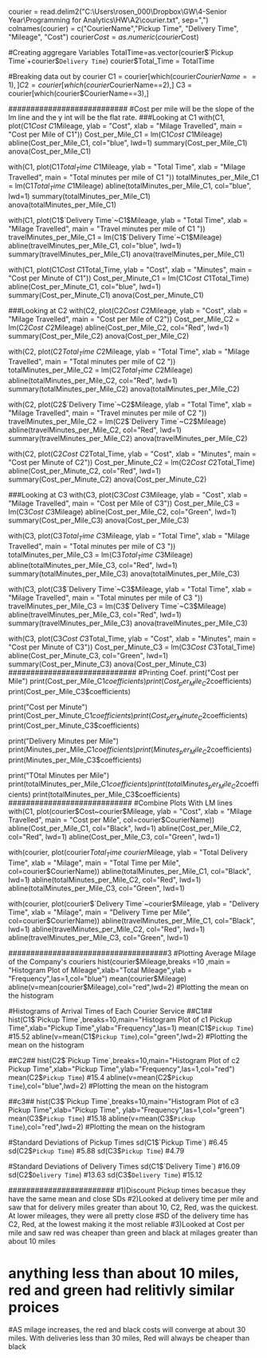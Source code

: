 courier = read.delim2("C:\\Users\\rosen_000\\Dropbox\\GW\\4-Senior Year\\Programming for Analytics\\HW\\A2\\courier.txt", sep=",")
colnames(courier) = c("CourierName","Pickup Time", "Delivery Time", "Mileage", "Cost")
courier$Cost = as.numeric(courier$Cost)

#Creating aggregare Variables
TotalTime=as.vector(courier$`Pickup Time`+courier$`Delivery Time`)
courier$Total_Time = TotalTime

#Breaking data out by courier
C1 = courier[which(courier$CourierName==1),]
C2 = courier[which(courier$CourierName==2),]
C3 = courier[which(courier$CourierName==3),]

###########################
#Cost per mile will be the slope of the lm line and the y int will be the flat rate.
###Looking at C1
with(C1, plot(C1$Cost~C1$Mileage, ylab = "Cost", xlab = "Milage Travelled", main = "Cost per Mile of C1"))
Cost_per_Mile_C1 = lm(C1$Cost~C1$Mileage)
abline(Cost_per_Mile_C1, col="blue", lwd=1)
summary(Cost_per_Mile_C1)
anova(Cost_per_Mile_C1)

with(C1, plot(C1$Total_Time~C1$Mileage, ylab = "Total Time", xlab = "Milage Travelled", main = "Total minutes per mile of C1 "))
totalMinutes_per_Mile_C1 = lm(C1$Total_Time~C1$Mileage)
abline(totalMinutes_per_Mile_C1, col="blue", lwd=1)
summary(totalMinutes_per_Mile_C1)
anova(totalMinutes_per_Mile_C1)

with(C1, plot(C1$`Delivery Time`~C1$Mileage, ylab = "Total Time", xlab = "Milage Travelled", main = "Travel minutes per mile of C1 "))
travelMinutes_per_Mile_C1 = lm(C1$`Delivery Time`~C1$Mileage)
abline(travelMinutes_per_Mile_C1, col="blue", lwd=1)
summary(travelMinutes_per_Mile_C1)
anova(travelMinutes_per_Mile_C1)


with(C1, plot(C1$Cost~C1$Total_Time, ylab = "Cost", xlab = "Minutes", main = "Cost per Minute of C1"))
Cost_per_Minute_C1 = lm(C1$Cost~C1$Total_Time)
abline(Cost_per_Minute_C1, col="blue", lwd=1)
summary(Cost_per_Minute_C1)
anova(Cost_per_Minute_C1)


###Looking at C2
with(C2, plot(C2$Cost~C2$Mileage, ylab = "Cost", xlab = "Milage Travelled", main = "Cost per Mile of C2"))
Cost_per_Mile_C2 = lm(C2$Cost~C2$Mileage)
abline(Cost_per_Mile_C2, col="Red", lwd=1)
summary(Cost_per_Mile_C2)
anova(Cost_per_Mile_C2)

with(C2, plot(C2$Total_Time~C2$Mileage, ylab = "Total Time", xlab = "Milage Travelled", main = "Total minutes per mile of C2 "))
totalMinutes_per_Mile_C2 = lm(C2$Total_Time~C2$Mileage)
abline(totalMinutes_per_Mile_C2, col="Red", lwd=1)
summary(totalMinutes_per_Mile_C2)
anova(totalMinutes_per_Mile_C2)

with(C2, plot(C2$`Delivery Time`~C2$Mileage, ylab = "Total Time", xlab = "Milage Travelled", main = "Travel minutes per mile of C2 "))
travelMinutes_per_Mile_C2 = lm(C2$`Delivery Time`~C2$Mileage)
abline(travelMinutes_per_Mile_C2, col="Red", lwd=1)
summary(travelMinutes_per_Mile_C2)
anova(travelMinutes_per_Mile_C2)

with(C2, plot(C2$Cost~C2$Total_Time, ylab = "Cost", xlab = "Minutes", main = "Cost per Minute of C2"))
Cost_per_Minute_C2 = lm(C2$Cost~C2$Total_Time)
abline(Cost_per_Minute_C2, col="Red", lwd=1)
summary(Cost_per_Minute_C2)
anova(Cost_per_Minute_C2)


###Looking at C3
with(C3, plot(C3$Cost~C3$Mileage, ylab = "Cost", xlab = "Milage Travelled", main = "Cost per Mile of C3"))
Cost_per_Mile_C3 = lm(C3$Cost~C3$Mileage)
abline(Cost_per_Mile_C2, col="Green", lwd=1)
summary(Cost_per_Mile_C3)
anova(Cost_per_Mile_C3)

with(C3, plot(C3$Total_Time~C3$Mileage, ylab = "Total Time", xlab = "Milage Travelled", main = "Total minutes per mile of C3 "))
totalMinutes_per_Mile_C3 = lm(C3$Total_Time~C3$Mileage)
abline(totalMinutes_per_Mile_C3, col="Red", lwd=1)
summary(totalMinutes_per_Mile_C3)
anova(totalMinutes_per_Mile_C3)

with(C3, plot(C3$`Delivery Time`~C3$Mileage, ylab = "Total Time", xlab = "Milage Travelled", main = "Total minutes per mile of C3 "))
travelMinutes_per_Mile_C3 = lm(C3$`Delivery Time`~C3$Mileage)
abline(travelMinutes_per_Mile_C3, col="Red", lwd=1)
summary(travelMinutes_per_Mile_C3)
anova(travelMinutes_per_Mile_C3)

with(C3, plot(C3$Cost~C3$Total_Time, ylab = "Cost", xlab = "Minutes", main = "Cost per Minute of C3"))
Cost_per_Minute_C3 = lm(C3$Cost~C3$Total_Time)
abline(Cost_per_Minute_C3, col="Green", lwd=1)
summary(Cost_per_Minute_C3)
anova(Cost_per_Minute_C3)
#############################
#Printing Coef.
print("Cost per Mile")
print(Cost_per_Mile_C1$coefficients)
print(Cost_per_Mile_C2$coefficients)
print(Cost_per_Mile_C3$coefficients)

print("Cost per Minute")
print(Cost_per_Minute_C1$coefficients)
print(Cost_per_Minute_C2$coefficients)
print(Cost_per_Minute_C3$coefficients)

print("Delivery Minutes per Mile")
print(Minutes_per_Mile_C1$coefficients)
print(Minutes_per_Mile_C2$coefficients)
print(Minutes_per_Mile_C3$coefficients)

print("TOtal Minutes per Mile")
print(totalMinutes_per_Mile_C1$coefficients)
print(totalMinutes_per_Mile_C2$coefficients)
print(totalMinutes_per_Mile_C3$coefficients)
############################
#Combine Plots With LM lines
with(C1, plot(courier$Cost~courier$Mileage, ylab = "Cost", xlab = "Milage Travelled", main = "Cost per Mile", col=courier$CourierName))
abline(Cost_per_Mile_C1, col="Black", lwd=1)
abline(Cost_per_Mile_C2, col="Red", lwd=1)
abline(Cost_per_Mile_C3, col="Green", lwd=1)

with(courier, plot(courier$Total_Time~courier$Mileage, ylab = "Total Delivery Time", xlab = "Milage", main = "Total Time per Mile", col=courier$CourierName))
abline(totalMinutes_per_Mile_C1, col="Black", lwd=1)
abline(totalMinutes_per_Mile_C2, col="Red", lwd=1)
abline(totalMinutes_per_Mile_C3, col="Green", lwd=1)

with(courier, plot(courier$`Delivery Time`~courier$Mileage, ylab = "Delivery Time", xlab = "Milage", main = "Delivery Time per Mile", col=courier$CourierName))
abline(travelMinutes_per_Mile_C1, col="Black", lwd=1)
abline(travelMinutes_per_Mile_C2, col="Red", lwd=1)
abline(travelMinutes_per_Mile_C3, col="Green", lwd=1)

####################################3
#Plotting Average Milage of the Company's couriers
hist(courier$Mileage,breaks =10 ,main = "Histogram Plot of Mileage",xlab="Total Mileage",ylab = "Frequency",las=1,col="blue")
mean(courier$Mileage) 
abline(v=mean(courier$Mileage),col="red",lwd=2) #Plotting the mean on the histogram 

#Histograms of Arrival Times of Each Courier Service 
##C1##
hist(C1$`Pickup Time`,breaks=10,main="Histogram Plot of c1 Pickup Time",xlab="Pickup Time",ylab="Frequency",las=1)
mean(C1$`Pickup Time`) #15.52
abline(v=mean(C1$`Pickup Time`),col="green",lwd=2) #Plotting the mean on the histogram 

##C2##
hist(C2$`Pickup Time`,breaks=10,main="Histogram Plot of c2 Pickup Time",xlab="Pickup Time",ylab="Frequency",las=1,col="red")
mean(C2$`Pickup Time`) #15.4
abline(v=mean(C2$`Pickup Time`),col="blue",lwd=2) #Plotting the mean on the histogram 

##c3##
hist(C3$`Pickup Time`,breaks=10,main="Histogram Plot of c3 Pickup Time",xlab="Pickup Time", ylab="Frequency",las=1,col="green")
mean(C3$`Pickup Time`) #15.18
abline(v=mean(C3$`Pickup Time`),col="red",lwd=2) #Plotting the mean on the histogram

#Standard Deviations of Pickup Times
sd(C1$`Pickup Time`) #6.45
sd(C2$`Pickup Time`) #5.88
sd(C3$`Pickup Time`) #4.79

#Standard Deviations of Delivery Times
sd(C1$`Delivery Time`) #16.09
sd(C2$`Delivery Time`) #13.63
sd(C3$`Delivery Time`) #15.12


########################
#1)Discount Pickup times becasue they have the same mean and close SDs
#2)Looked at delivery time per mile and saw that for delivery miles greater than about 10, C2, Red, was the quickest. At lower mileages, they were all pretty close
#SD of the delivery time has C2, Red, at the lowest making it the most reliable
#3)Looked at Cost per mile and saw red was cheaper than green and black at milages greater than about 10 miles
# anything less than about 10 miles, red and green had relitivly similar proices
#AS milage increases, the red and black costs will converge at about 30 miles. With deliveries less than 30 miles, Red will always be cheaper than black

